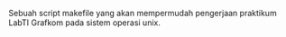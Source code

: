 Sebuah script makefile yang akan mempermudah pengerjaan praktikum LabTI Grafkom pada sistem operasi unix.
